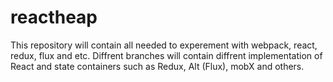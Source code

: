 # reactheap

This repository will contain all needed to experement with webpack, react, redux, flux and etc. Diffrent branches will contain diffrent implementation of
React and state containers such as Redux, Alt (Flux), mobX and others. 
